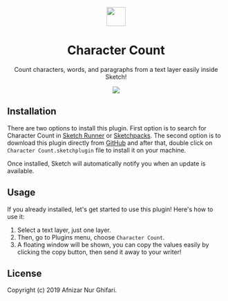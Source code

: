 <div align="center">
  <a href="https://github.com/afnizarnur/character-count">
    <img src="https://user-images.githubusercontent.com/4648648/60761432-791a6680-a072-11e9-8dbc-4b4e477e5f82.png" width="44">
  </a>
</div>

<h1 align="center">Character Count</h1>
<p align="center">Count characters, words, and paragraphs from a text layer easily inside Sketch!</p>

<div align="center">
    <a href="https://github.com/afnizarnur/character-count">
      <img src="https://user-images.githubusercontent.com/4648648/60761166-35712e00-a06d-11e9-95ee-af85a807acfb.png" />
    </a>
</div>

## Installation
There are two options to install this plugin. First option is to search for Character Count in [Sketch Runner](http://sketchrunner.com/) or [Sketchpacks](https://sketchpacks.com/). The second option is to download this plugin directly from [GitHub](https://github.com/afnizarnur/character-count/releases) and after that, double click on `Character Count.sketchplugin` file to install it on your machine.

Once installed, Sketch will automatically notify you when an update is available.

## Usage
If you already installed, let's get started to use this plugin! Here's how to use it:
1. Select a text layer, just one layer.
2. Then, go to Plugins menu, choose `Character Count`. 
3. A floating window will be shown, you can copy the values easily by clicking the copy button, then send it away to your writer!

## License
Copyright (c) 2019 Afnizar Nur Ghifari.
